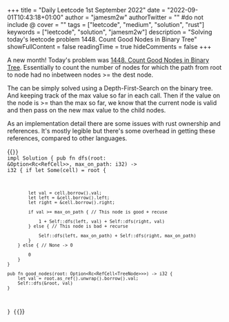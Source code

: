 +++
title = "Daily Leetcode 1st September 2022"
date = "2022-09-01T10:43:18+01:00"
author = "jamesm2w"
authorTwitter = "" #do not include @
cover = ""
tags = ["leetcode", "medium", "solution", "rust"]
keywords = ["leetcode", "solution", "jamesm2w"]
description = "Solving today's leetcode problem 1448. Count Good Nodes in Binary Tree"
showFullContent = false
readingTime = true
hideComments = false
+++

A new month! Today's problem was [1448. Count Good Nodes in Binary Tree](https://leetcode.com/problems/count-good-nodes-in-binary-tree/submissions/). Essentially to count the number of nodes for which the path from root to node had no inbetween nodes >= the dest node.

The can be simply solved using a Depth-First-Search on the binary tree. And keeping track of the max value so far in each call. Then if the value on the node is >= than the max so far, we know that the current node is valid and then pass on the new max value to the child nodes.

As an implementation detail there are some issues with rust ownership and references. It's mostly legible but there's some overhead in getting these references, compared to other languages.

{{<code language="rust" title="Count Good Nodes in Binary Tree">}}
impl Solution {
    pub fn dfs(root: &Option<Rc<RefCell<TreeNode>>>, max_on_path: i32) -> i32 {
        if let Some(cell) = root {
            
            let val = cell.borrow().val;
            let left = &cell.borrow().left;
            let right = &cell.borrow().right;
            
            if val >= max_on_path { // This node is good + recuse
                
                1 + Self::dfs(left, val) + Self::dfs(right, val)
            } else { // This node is bad + recurse
                
                Self::dfs(left, max_on_path) + Self::dfs(right, max_on_path)
            }
        } else { // None -> 0
            
            0
        }
    }
    
    pub fn good_nodes(root: Option<Rc<RefCell<TreeNode>>>) -> i32 {
        let val = root.as_ref().unwrap().borrow().val;
        Self::dfs(&root, val)
    }
}
{{</code>}}